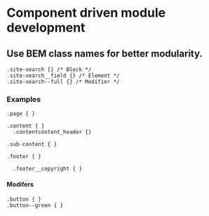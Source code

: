 

# Component driven module development
## Use BEM class names for better modularity.

```
.site-search {} /* Block */ 
.site-search__field {} /* Element */
.site-search--full {} /* Modifier */
```
### Examples
```
.page { }

.content { }
  .contentcontent_header {}

.sub-content { }

.footer { }

  .footer__copyright { }
```

#### Modifers 

```
.button { }
.button--green { }
```
